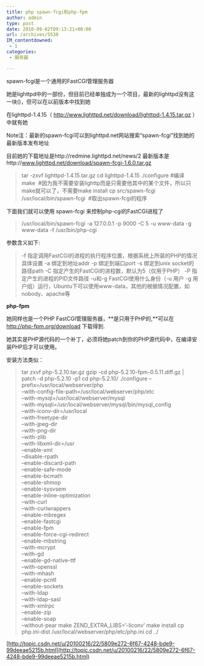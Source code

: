 ```yaml
---
title: php spawn-fcgi和php-fpm
author: admin
type: post
date: 2010-09-02T09:13:21+00:00
url: /archives/5530
IM_contentdowned:
 - 1
categories:
 - 服务器

---
```

spawn-fcgi是一个通用的FastCGI管理服务器

她是lighttpd中的一部份，但目前已经单独成为一个项目，最新的lighttpd没有这一块()，但可以在以前版本中找到她

在lighttpd-1.4.15（ http://www.lighttpd.net/download/lighttpd-1.4.15.tar.gz ）中就有她

Note注：最新的spawn-fcgi可以到lighttpd.net网站搜索“spawn-fcgi”找到她的最新版本发布地址

目前她的下载地址是http://redmine.lighttpd.net/news/2 最新版本是http://www.lighttpd.net/download/spawn-fcgi-1.6.0.tar.gz

> tar -zxvf lighttpd-1.4.15.tar.gz
> cd lighttpd-1.4.15
> ./configure #编译
> make  #因为我不需要安装lighttp而是只需要他其中的某个文件，所以只make就可以了，不需要make install
> cp src/spawn-fcgi /usr/local/bin/spawn-fcgi  #取出spawn-fcgi的程序

下面我们就可以使用 spawn-fcgi 来控制php-cgi的FastCGI进程了

> /usr/local/bin/spawn-fcgi -a 127.0.0.1 -p 9000 -C 5 -u www-data -g www-data -f /usr/bin/php-cgi

参数含义如下:

> -f  指定调用FastCGI的进程的执行程序位置，根据系统上所装的PHP的情况具体设置
> -a  绑定到地址addr
> -p  绑定到端口port
> -s  绑定到unix socket的路径path
> -C  指定产生的FastCGI的进程数，默认为5（仅用于PHP）
> -P  指定产生的进程的PID文件路径
> -u和-g FastCGI使用什么身份（-u 用户 -g 用户组）运行，Ubuntu下可以使用www-data，其他的根据情况配置，如nobody、apache等

**php-fpm**

她同样也是一个PHP FastCGI管理服务器，**是只用于PHP的,**可以在 http://php-fpm.org/download 下载得到.

她其实是PHP源代码的一个补丁，必须将她patch到你的PHP源代码中，在编译安装PHP后才可以使用。

安装方法类似：

> tar zxvf php-5.2.10.tar.gz
> gzip -cd php-5.2.10-fpm-0.5.11.diff.gz | patch -d php-5.2.10 -p1
> cd php-5.2.10/
> ./configure –prefix=/usr/local/webserver/php \
> –with-config-file-path=/usr/local/webserver/php/etc \
> –with-mysql=/usr/local/webserver/mysql \
> –with-mysqli=/usr/local/webserver/mysql/bin/mysql_config \
> –with-iconv-dir=/usr/local \
> –with-freetype-dir \
> –with-jpeg-dir \
> –with-png-dir \
> –with-zlib \
> –with-libxml-dir=/usr \
> –enable-xml \
> –disable-rpath \
> –enable-discard-path \
> –enable-safe-mode \
> –enable-bcmath \
> –enable-shmop \
> –enable-sysvsem \
> –enable-inline-optimization \
> –with-curl \
> –with-curlwrappers \
> –enable-mbregex \
> –enable-fastcgi \
> –enable-fpm \
> –enable-force-cgi-redirect \
> –enable-mbstring \
> –with-mcrypt \
> –with-gd \
> –enable-gd-native-ttf \
> –with-openssl \
> –with-mhash \
> –enable-pcntl \
> –enable-sockets \
> –with-ldap \
> –with-ldap-sasl \
> –with-xmlrpc \
> –enable-zip \
> –enable-soap \
> –without-pear
> make ZEND\_EXTRA\_LIBS=’-liconv’
> make install
> cp php.ini-dist /usr/local/webserver/php/etc/php.ini
> cd ../

[http://topic.csdn.net/u/20100216/22/5809e272-6f67-4248-bde9-99deeae5215b.html](http://topic.csdn.net/u/20100216/22/5809e272-6f67-4248-bde9-99deeae5215b.html)